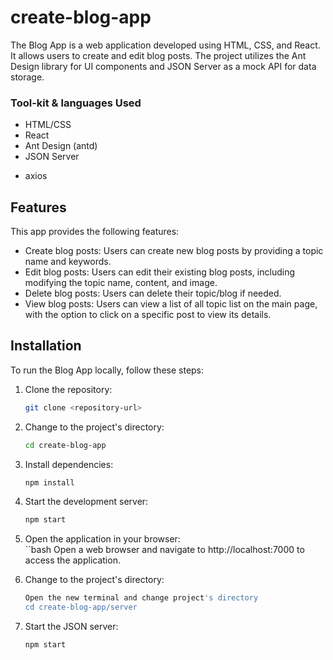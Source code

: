 # create-blog-app

The Blog App is a web application developed using HTML, CSS, and React. It allows users to create and edit blog posts. The project utilizes the Ant Design library for UI components and JSON Server as a mock API for data storage.


<h3>Tool-kit & languages Used</h3>

- HTML/CSS
- React
- Ant Design (antd)
- JSON Server
* axios

## Features

This app provides the following features:

- Create blog posts: Users can create new blog posts by providing a topic name and keywords.
- Edit blog posts: Users can edit their existing blog posts, including modifying the topic name, content, and image.
- Delete blog posts: Users can delete their topic/blog if needed.
- View blog posts: Users can view a list of all topic list on the main page, with the option to click on a specific post to view its details.

## Installation

To run the Blog App locally, follow these steps:

1. Clone the repository:

   ```bash
   git clone <repository-url>
   
2. Change to the project's directory:   
    ```bash  
    cd create-blog-app
3. Install dependencies:   
   ```bash
   npm install
4. Start the development server:   
   ```bash
   npm start
5. Open the application in your browser:   
   ``bash
   Open a web browser and navigate to http://localhost:7000 to access the application.
   
   
1. Change to the project's directory:   
   ```bash
   Open the new terminal and change project's directory
   cd create-blog-app/server
   
2. Start the JSON server:   
   ```bash
   npm start   
   
   

